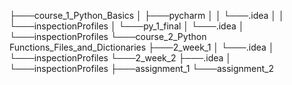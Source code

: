 ├───course_1_Python_Basics
│   ├───pycharm
│   │   └───.idea
│   │       └───inspectionProfiles
│   └───py_1_final
│       └───.idea
│           └───inspectionProfiles
└───course_2_Python Functions_Files_and_Dictionaries
    ├───2_week_1
    │   └───.idea
    │       └───inspectionProfiles
    └───2_week_2
        ├───.idea
        │   └───inspectionProfiles
        ├───assignment_1
        └───assignment_2
